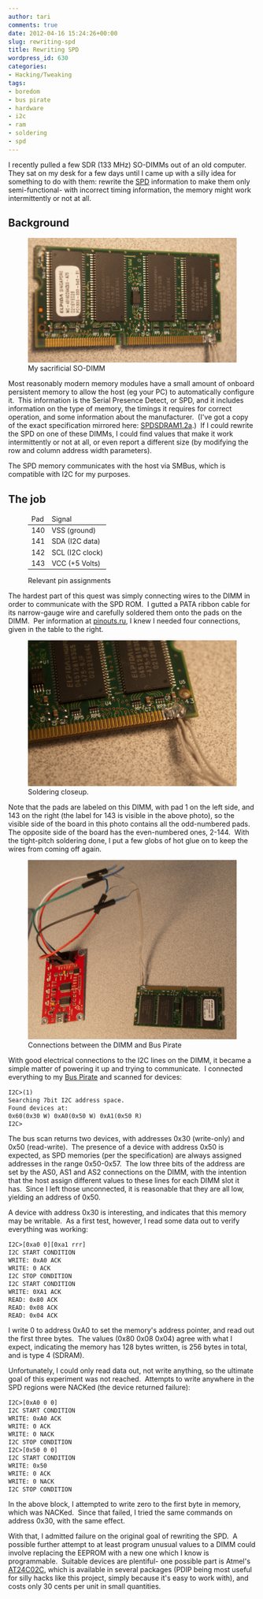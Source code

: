 ```yaml
---
author: tari
comments: true
date: 2012-04-16 15:24:26+00:00
slug: rewriting-spd
title: Rewriting SPD
wordpress_id: 630
categories:
- Hacking/Tweaking
tags:
- boredom
- bus pirate
- hardware
- i2c
- ram
- soldering
- spd
---
```


I recently pulled a few SDR (133 MHz) SO-DIMMs out of an old computer.  They sat
on my desk for a few days until I came up with a silly idea for something to do
with them: rewrite the
[SPD](https://en.wikipedia.org/wiki/Serial_presence_detect) information to make
them only semi-functional- with incorrect timing information, the memory might
work intermittently or not at all.

## Background

<figure>
    <img src="/images/2012/DSC_2913.jpg" />
    <figcaption>My sacrificial SO-DIMM</figcaption>
</figure>

Most reasonably modern memory modules have a small amount of onboard persistent
memory to allow the host (eg your PC) to automatically configure it.  This
information is the Serial Presence Detect, or SPD, and it includes information
on the type of memory, the timings it requires for correct operation, and some
information about the manufacturer.  (I've got a copy of the exact specification
mirrored here:
[SPDSDRAM1.2a](/images//2012/SPDSDRAM1.2a1.pdf).) 
If I could rewrite the SPD on one of these DIMMs, I could find values that make
it work intermittently or not at all, or even report a different size (by
modifying the row and column address width parameters).

The SPD memory communicates with the host via SMBus, which is compatible with
I2C for my purposes.

## The job

<figure class="figure-right">
<!-- TODO needs better styling -->
<table>
    <thead>
        <tr>
            <td>Pad</td>
            <td>Signal</td>
        </tr>
    </thead>
    <tbody>
        <tr>
            <td>140</td>
            <td>VSS (ground)</td>
        </tr>
        <tr>
            <td>141</td>
            <td>SDA (I2C data)</td>
        </tr>
        <tr>
            <td>142</td>
            <td>SCL (I2C clock)</td>
        </tr>
        <tr >
            <td>143</td>
            <td>VCC (+5 Volts)</td>
        </tr>
    </tbody>
</table>
<figcaption>Relevant pin assignments</figcaption>
</figure>

The hardest part of this quest was simply connecting wires to the DIMM in order
to communicate with the SPD ROM.  I gutted a PATA ribbon cable for its
narrow-gauge wire and carefully soldered them onto the pads on the DIMM.  Per
information at [pinouts.ru](http://pinouts.ru/Memory/SimmSo144_pinout.shtml), I
knew I needed four connections, given in the table to the right.

<figure>
    <img src="/images/2012/DSC_2915.jpg" />
    <figcaption>Soldering closeup.</figcaption>
</figure>

Note that the pads are labeled on this DIMM, with pad 1 on the left side, and
143 on the right (the label for 143 is visible in the above photo), so the
visible side of the board in this photo contains all the odd-numbered pads.  The
opposite side of the board has the even-numbered ones, 2-144.  With the
tight-pitch soldering done, I put a few globs of hot glue on to keep the wires
from coming off again.

<figure>
    <img src="/images/2012/DSC_2914.jpg" />
    <figcaption>Connections between the DIMM and Bus Pirate</figcaption>
</figure>

With good electrical connections to the I2C lines on the DIMM, it became a
simple matter of powering it up and trying to communicate.  I connected
everything to my [Bus Pirate](http://dangerousprototypes.com/docs/Bus_Pirate)
and scanned for devices:

    I2C>(1)
    Searching 7bit I2C address space.
    Found devices at:
    0x60(0x30 W) 0xA0(0x50 W) 0xA1(0x50 R)
    I2C>

The bus scan returns two devices, with addresses 0x30 (write-only) and 0x50
(read-write).  The presence of a device with address 0x50 is expected, as SPD
memories (per the specification) are always assigned addresses in the range
0x50-0x57.  The low three bits of the address are set by the AS0, AS1 and AS2
connections on the DIMM, with the intention that the host assign different
values to these lines for each DIMM slot it has.  Since I left those
unconnected, it is reasonable that they are all low, yielding an address of
0x50.

A device with address 0x30 is interesting, and indicates that this memory may be
writable.  As a first test, however, I read some data out to verify everything
was working:

    I2C>[0xa0 0][0xa1 rrr]
    I2C START CONDITION
    WRITE: 0xA0 ACK
    WRITE: 0 ACK
    I2C STOP CONDITION
    I2C START CONDITION
    WRITE: 0XA1 ACK
    READ: 0x80 ACK
    READ: 0x08 ACK
    READ: 0x04 ACK

I write 0 to address 0xA0 to set the memory's address pointer, and read out the
first three bytes.  The values (0x80 0x08 0x04) agree with what I expect,
indicating the memory has 128 bytes written, is 256 bytes in total, and is type
4 (SDRAM).

Unfortunately, I could only read data out, not write anything, so the ultimate
goal of this experiment was not reached.  Attempts to write anywhere in the SPD
regions were NACKed (the device returned failure):

    I2C>[0xA0 0 0]
    I2C START CONDITION
    WRITE: 0xA0 ACK
    WRITE: 0 ACK
    WRITE: 0 NACK
    I2C STOP CONDITION
    I2C>[0x50 0 0]
    I2C START CONDITION
    WRITE: 0x50
    WRITE: 0 ACK
    WRITE: 0 NACK
    I2C STOP CONDITION

In the above block, I attempted to write zero to the first byte in memory, which
was NACKed.  Since that failed, I tried the same commands on address 0x30, with
the same effect.

With that, I admitted failure on the original goal of rewriting the SPD.  A
possible further attempt to at least program unusual values to a DIMM could
involve replacing the EEPROM with a new one which I know is programmable. 
Suitable devices are plentiful- one possible part is Atmel's
[AT24C02C](http://www.atmel.com/devices/at24c02c.aspx), which is available in
several packages (PDIP being most useful for silly hacks like this project,
simply because it's easy to work with), and costs only 30 cents per unit in
small quantities.

